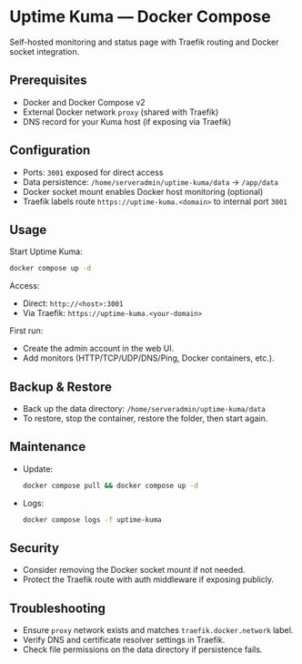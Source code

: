 # Uptime Kuma — Docker Compose

Self-hosted monitoring and status page with Traefik routing and Docker socket integration.

## Prerequisites
- Docker and Docker Compose v2
- External Docker network `proxy` (shared with Traefik)
- DNS record for your Kuma host (if exposing via Traefik)

## Configuration
- Ports: `3001` exposed for direct access
- Data persistence: `/home/serveradmin/uptime-kuma/data` -> `/app/data`
- Docker socket mount enables Docker host monitoring (optional)
- Traefik labels route `https://uptime-kuma.<domain>` to internal port `3001`

## Usage
Start Uptime Kuma:
```bash
docker compose up -d
```
Access:
- Direct: `http://<host>:3001`
- Via Traefik: `https://uptime-kuma.<your-domain>`

First run:
- Create the admin account in the web UI.
- Add monitors (HTTP/TCP/UDP/DNS/Ping, Docker containers, etc.).

## Backup & Restore
- Back up the data directory: `/home/serveradmin/uptime-kuma/data`
- To restore, stop the container, restore the folder, then start again.

## Maintenance
- Update:
  ```bash
  docker compose pull && docker compose up -d
  ```
- Logs:
  ```bash
  docker compose logs -f uptime-kuma
  ```

## Security
- Consider removing the Docker socket mount if not needed.
- Protect the Traefik route with auth middleware if exposing publicly.

## Troubleshooting
- Ensure `proxy` network exists and matches `traefik.docker.network` label.
- Verify DNS and certificate resolver settings in Traefik.
- Check file permissions on the data directory if persistence fails.